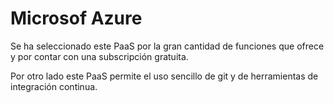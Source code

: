 # Microsof Azure

Se ha seleccionado este PaaS por la gran cantidad de funciones que ofrece y por contar con una subscripción gratuita.

Por otro lado este PaaS permite el uso sencillo de git y de herramientas de integración continua.
